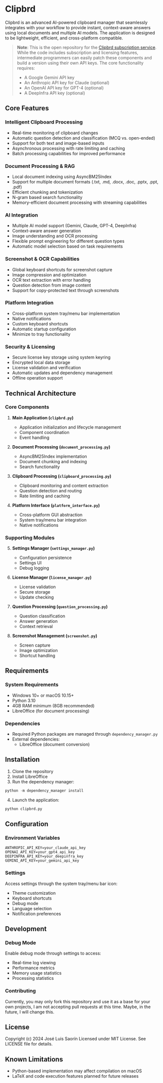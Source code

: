# Clipbrd

Clipbrd is an advanced AI-powered clipboard manager that seamlessly integrates with your workflow to provide instant, context-aware answers using local documents and multiple AI models. The application is designed to be lightweight, efficient, and cross-platform compatible.

> **Note**: This is the open repository for the [Clipbrd subscription service](https://clipbrdapp.com). While the code includes subscription and licensing features, intermediate programmers can easily patch these components and build a version using their own API keys. The core functionality requires:
> - A Google Gemini API key 
> - An Anthropic API key for Claude (optional)
> - An OpenAI API key for GPT-4 (optional)
> - A DeepInfra API key (optional)

## Core Features

### Intelligent Clipboard Processing
- Real-time monitoring of clipboard changes
- Automatic question detection and classification (MCQ vs. open-ended)
- Support for both text and image-based inputs
- Asynchronous processing with rate limiting and caching
- Batch processing capabilities for improved performance

### Document Processing & RAG
- Local document indexing using AsyncBM25Index
- Support for multiple document formats (.txt, .md, .docx, .doc, .pptx, .ppt, .pdf)
- Efficient chunking and tokenization
- N-gram based search functionality
- Memory-efficient document processing with streaming capabilities

### AI Integration
- Multiple AI model support (Gemini, Claude, GPT-4, DeepInfra)
- Context-aware answer generation
- Image understanding and OCR processing
- Flexible prompt engineering for different question types
- Automatic model selection based on task requirements

### Screenshot & OCR Capabilities
- Global keyboard shortcuts for screenshot capture
- Image compression and optimization
- OCR text extraction with error handling
- Question detection from image content
- Support for copy-protected text through screenshots

### Platform Integration
- Cross-platform system tray/menu bar implementation
- Native notifications
- Custom keyboard shortcuts
- Automatic startup configuration
- Minimize to tray functionality

### Security & Licensing
- Secure license key storage using system keyring
- Encrypted local data storage
- License validation and verification
- Automatic updates and dependency management
- Offline operation support

## Technical Architecture

### Core Components
1. **Main Application (`clipbrd.py`)**
   - Application initialization and lifecycle management
   - Component coordination
   - Event handling

2. **Document Processing (`document_processing.py`)**
   - AsyncBM25Index implementation
   - Document chunking and indexing
   - Search functionality

3. **Clipboard Processing (`clipboard_processing.py`)**
   - Clipboard monitoring and content extraction
   - Question detection and routing
   - Rate limiting and caching

4. **Platform Interface (`platform_interface.py`)**
   - Cross-platform GUI abstraction
   - System tray/menu bar integration
   - Native notifications

### Supporting Modules
5. **Settings Manager (`settings_manager.py`)**
   - Configuration persistence
   - Settings UI
   - Debug logging

6. **License Manager (`license_manager.py`)**
   - License validation
   - Secure storage
   - Update checking

7. **Question Processing (`question_processing.py`)**
   - Question classification
   - Answer generation
   - Context retrieval

8. **Screenshot Management (`screenshot.py`)**
   - Screen capture
   - Image optimization
   - Shortcut handling

## Requirements

### System Requirements
- Windows 10+ or macOS 10.15+
- Python 3.10
- 4GB RAM minimum (8GB recommended)
- LibreOffice (for document processing)

### Dependencies
- Required Python packages are managed through `dependency_manager.py`
- External dependencies:
  - LibreOffice (document conversion)

## Installation

1. Clone the repository
2. Install LibreOffice
3. Run the dependency manager:
```python
python -m dependency_manager install
```
4. Launch the application:
```python
python clipbrd.py
```

## Configuration

### Environment Variables
```
ANTHROPIC_API_KEY=your_claude_api_key
OPENAI_API_KEY=your_gpt4_api_key
DEEPINFRA_API_KEY=your_deepinfra_key
GEMINI_API_KEY=your_gemini_api_key
```

### Settings
Access settings through the system tray/menu bar icon:
- Theme customization
- Keyboard shortcuts
- Debug mode
- Language selection
- Notification preferences

## Development

### Debug Mode
Enable debug mode through settings to access:
- Real-time log viewing
- Performance metrics
- Memory usage statistics
- Processing statistics

### Contributing
Currently, you may only fork this repository and use it as a base for your own projects, I am not accepting pull requests at this time. Maybe, in the future, I will change this.

## License
Copyright (c) 2024 José Luis Saorín
Licensed under MIT License. See LICENSE file for details.

## Known Limitations
- Python-based implementation may affect compilation on macOS
- LaTeX and code execution features planned for future releases
